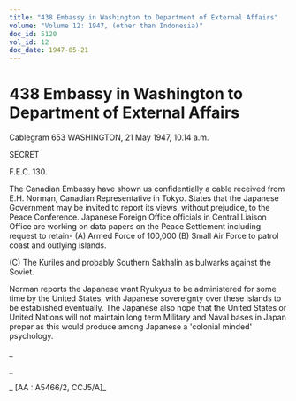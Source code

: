 ```yaml
---
title: "438 Embassy in Washington to Department of External Affairs"
volume: "Volume 12: 1947, (other than Indonesia)"
doc_id: 5120
vol_id: 12
doc_date: 1947-05-21
---
```


# 438 Embassy in Washington to Department of External Affairs

Cablegram 653 WASHINGTON, 21 May 1947, 10.14 a.m.

SECRET

F.E.C. 130.

The Canadian Embassy have shown us confidentially a cable received from E.H. Norman, Canadian Representative in Tokyo. States that the Japanese Government may be invited to report its views, without prejudice, to the Peace Conference. Japanese Foreign Office officials in Central Liaison Office are working on data papers on the Peace Settlement including request to retain- (A) Armed Force of 100,000 (B) Small Air Force to patrol coast and outlying islands.

(C) The Kuriles and probably Southern Sakhalin as bulwarks against the Soviet.

Norman reports the Japanese want Ryukyus to be administered for some time by the United States, with Japanese sovereignty over these islands to be established eventually. The Japanese also hope that the United States or United Nations will not maintain long term Military and Naval bases in Japan proper as this would produce among Japanese a 'colonial minded' psychology.

_

_

_ [AA : A5466/2, CCJ5/A]_
